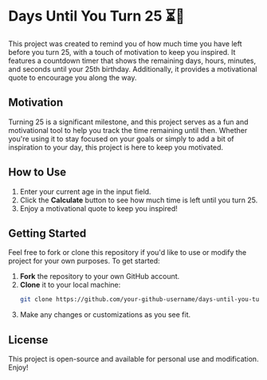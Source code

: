 # Days Until You Turn 25 ⏳🎉

This project was created to remind you of how much time you have left before you turn 25, with a touch of motivation to keep you inspired. It features a countdown timer that shows the remaining days, hours, minutes, and seconds until your 25th birthday. Additionally, it provides a motivational quote to encourage you along the way.

## Motivation

Turning 25 is a significant milestone, and this project serves as a fun and motivational tool to help you track the time remaining until then. Whether you're using it to stay focused on your goals or simply to add a bit of inspiration to your day, this project is here to keep you motivated.

## How to Use

1. Enter your current age in the input field.
2. Click the **Calculate** button to see how much time is left until you turn 25.
3. Enjoy a motivational quote to keep you inspired!

## Getting Started

Feel free to fork or clone this repository if you'd like to use or modify the project for your own purposes. To get started:

1. **Fork** the repository to your own GitHub account.
2. **Clone** it to your local machine:
   ```bash
   git clone https://github.com/your-github-username/days-until-you-turn-25.git
   ```
3. Make any changes or customizations as you see fit.

## License

This project is open-source and available for personal use and modification. Enjoy!
